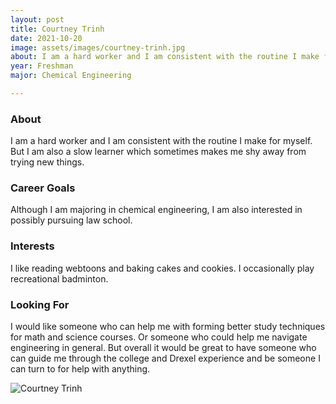 ```yaml
---
layout: post
title: Courtney Trinh 
date: 2021-10-20
image: assets/images/courtney-trinh.jpg
about: I am a hard worker and I am consistent with the routine I make for myself.  But I am also a slow learner which sometimes makes me shy away from trying new things.
year: Freshman
major: Chemical Engineering

---
```


### About

I am a hard worker and I am consistent with the routine I make for myself.  But I am also a slow learner which sometimes makes me shy away from trying new things.

### Career Goals

Although I am majoring in chemical engineering, I am also interested in possibly pursuing law school.  

### Interests

I like reading webtoons and baking cakes and cookies.  I occasionally play recreational badminton.

### Looking For

I would like someone who can help me with forming better study techniques for math and science courses.  Or someone who could help me navigate engineering in general.  But overall it would be great to have someone who can guide me through the college and Drexel experience and be someone I can turn to for help with anything.

<div class="text-center my-5">
    <img src="{ "assets/images/courtney-trinh.jpg" | absolute_url }" alt="Courtney Trinh" class="rounded post-img" />
</div>
